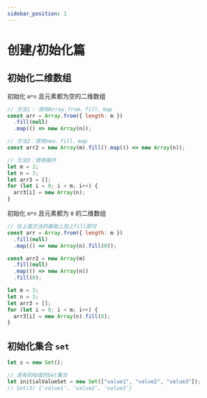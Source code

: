 ```yaml
---
sidebar_position: 1
---
```


# 创建/初始化篇

## 初始化二维数组

初始化 `m*n` 且元素都为空的二维数组

```javascript
// 方法1： 使用Array.from、fill、map
const arr = Array.from({ length: m })
  .fill(null)
  .map(() => new Array(n));

// 方法2：使用new、fill、map
const arr2 = new Array(m).fill().map(() => new Array(n));

// 方法3：使用循环
let m = 3;
let n = 3;
let arr3 = [];
for (let i = 0; i < m; i++) {
  arr3[i] = new Array(n);
}
```

初始化 `m*n` 且元素都为 `0` 的二维数组

```javascript
// 在上面方法的基础上加上fill即可
const arr = Array.from({ length: m })
  .fill(null)
  .map(() => new Array(n).fill(0));

const arr2 = new Array(m)
  .fill(null)
  .map(() => new Array(n))
  .fill(0);

let m = 3;
let n = 3;
let arr3 = [];
for (let i = 0; i < m; i++) {
  arr3[i] = new Array(n).fill(0);
}
```

## 初始化集合 `set`

```js
let s = new Set();

// 具有初始值的Set集合
let initialValueSet = new Set(["value1", "value2", "value3"]);
// Set(3) {'value1', 'value2', 'value3'}
```
